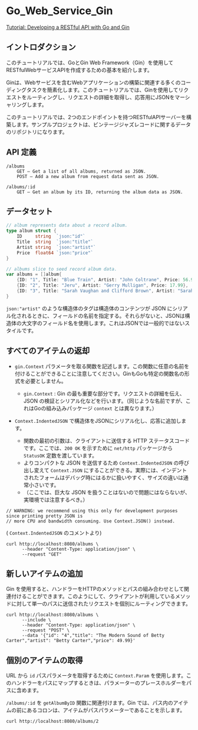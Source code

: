 # Go_Web_Service_Gin

[Tutorial: Developing a RESTful API with Go and Gin](https://go.dev/doc/tutorial/web-service-gin)

## イントロダクション

このチュートリアルでは、GoとGin Web Framework（Gin）を使用してRESTfulWebサービスAPIを作成するための基本を紹介します。

Ginは、Webサービスを含むWebアプリケーションの構築に関連する多くのコーディングタスクを簡素化します。このチュートリアルでは、Ginを使用してリクエストをルーティングし、リクエストの詳細を取得し、応答用にJSONをマーシャリングします。

このチュートリアルでは、2つのエンドポイントを持つRESTfulAPIサーバーを構築します。サンプルプロジェクトは、ビンテージジャズレコードに関するデータのリポジトリになります。

## API 定義

```
/albums
    GET – Get a list of all albums, returned as JSON.
    POST – Add a new album from request data sent as JSON.

/albums/:id
    GET – Get an album by its ID, returning the album data as JSON.
```

## データセット

```go
// album represents data about a record album.
type album struct {
    ID     string  `json:"id"`
    Title  string  `json:"title"`
    Artist string  `json:"artist"`
    Price  float64 `json:"price"`
}

// albums slice to seed record album data.
var albums = []album{
    {ID: "1", Title: "Blue Train", Artist: "John Coltrane", Price: 56.99},
    {ID: "2", Title: "Jeru", Artist: "Gerry Mulligan", Price: 17.99},
    {ID: "3", Title: "Sarah Vaughan and Clifford Brown", Artist: "Sarah Vaughan", Price: 39.99},
}
```

`json:"artist"` のような構造体のタグは構造体のコンテンツが JSON にシリアル化されるときに、フィールドの名前を指定する。それらがないと、JSONは構造体の大文字のフィールド名を使用します。これはJSONでは一般的ではないスタイルです。

## すべてのアイテムの返却

- `gin.Context` パラメータを取る関数を記述します。この関数に任意の名前を付けることができることに注意してください。GinもGoも特定の関数名の形式を必要としません。
  - `gin.Context` : Gin の最も重要な部分です。リクエストの詳細を伝え、JSON の検証とシリアル化などを行います。（同じような名前ですが、これはGoの組み込みパッケージ `context` とは異なります。）

- `Context.IndentedJSON` で構造体をJSONにシリアル化し、応答に追加します。
  - 関数の最初の引数は、クライアントに送信する HTTP ステータスコードです。ここでは、`200 OK` を示すために `net/http` パッケージから `StatusOK` 定数を渡しています。
  - よりコンパクトな JSON を送信するため `Context.IndentedJSON` の呼び出し変えて `Context.JSON` にすることができる。実際には、インデントされたフォームはデバッグ時にはるかに扱いやすく、サイズの違いは通常小さいです。
  - （ここでは、巨大な JSON を扱うことはないので問題にはならないが、実環境では注意するべき。）

```
// WARNING: we recommend using this only for development purposes since printing pretty JSON is
// more CPU and bandwidth consuming. Use Context.JSON() instead.
```
( `Context.IndentedJSON` のコメントより)

```shell
curl http://localhost:8080/albums \
      --header "Content-Type: application/json" \
      --request "GET"
```

## 新しいアイテムの追加

Gin を使用すると、ハンドラーをHTTPのメソッドとパスの組み合わせとして関連付けることができます。このようにして、クライアントが利用しているメソッドに対して単一のパスに送信されたリクエストを個別にルーティングできます。

```shell
curl http://localhost:8080/albums \
      --include \
      --header "Content-Type: application/json" \
      --request "POST" \
      --data '{"id": "4","title": "The Modern Sound of Betty Carter","artist": "Betty Carter","price": 49.99}'
```

## 個別のアイテムの取得

URL から `id` パスパラメータを取得するために `Context.Param` を使用します。このハンドラーをパスにマップするときは、パラメーターのプレースホルダーをパスに含めます。

`/albums/:id` を `getAlbumByID` 関数に関連付けます。Gin では、パス内のアイテムの前にあるコロンは、アイテムがパスパラメーターであることを示します。

```shell
curl http://localhost:8080/albums/2
```

